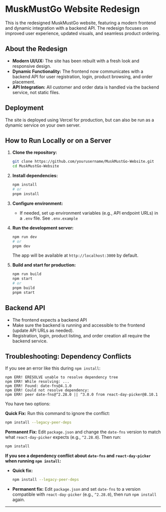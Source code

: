 # MuskMustGo Website Redesign

This is the redesigned MuskMustGo website, featuring a modern frontend and dynamic integration with a backend API. The redesign focuses on improved user experience, updated visuals, and seamless product ordering.

## About the Redesign

- **Modern UI/UX:** The site has been rebuilt with a fresh look and responsive design.
- **Dynamic Functionality:** The frontend now communicates with a backend API for user registration, login, product browsing, and order placement.
- **API Integration:** All customer and order data is handled via the backend service, not static files.

## Deployment

The site is deployed using Vercel for production, but can also be run as a dynamic service on your own server.

## How to Run Locally or on a Server

1. **Clone the repository:**
   ```sh
   git clone https://github.com/yourusername/MuskMustGo-Website.git
   cd MuskMustGo-Website
   ```

2. **Install dependencies:**
   ```sh
   npm install
   # or
   pnpm install
   ```

3. **Configure environment:**
   - If needed, set up environment variables (e.g., API endpoint URLs) in a `.env` file. See `.env.example` 

4. **Run the development server:**
   ```sh
   npm run dev
   # or
   pnpm dev
   ```
   The app will be available at `http://localhost:3000` by default.

5. **Build and start for production:**
   ```sh
   npm run build
   npm start
   # or
   pnpm build
   pnpm start
   ```

## Backend API

- The frontend expects a backend API 
- Make sure the backend is running and accessible to the frontend (update API URLs as needed).
- Registration, login, product listing, and order creation all require the backend service.

## Troubleshooting: Dependency Conflicts

If you see an error like this during `npm install`:

```
npm ERR! ERESOLVE unable to resolve dependency tree
npm ERR! While resolving: ...
npm ERR! Found: date-fns@4.1.0
npm ERR! Could not resolve dependency:
npm ERR! peer date-fns@^2.28.0 || ^3.0.0 from react-day-picker@8.10.1
```

You have two options:

**Quick Fix:**
Run this command to ignore the conflict:
```sh
npm install --legacy-peer-deps
```

**Permanent Fix:**
Edit `package.json` and change the `date-fns` version to match what `react-day-picker` expects (e.g., `^2.28.0`). Then run:
```sh
npm install
```



**If you see a dependency conflict about `date-fns` and `react-day-picker` when running `npm install`:**

- **Quick fix:**
  ```sh
  npm install --legacy-peer-deps
  ```
- **Permanent fix:**
  Edit `package.json` and set `date-fns` to a version compatible with `react-day-picker` (e.g., `^2.28.0`), then run `npm install` again.

---

